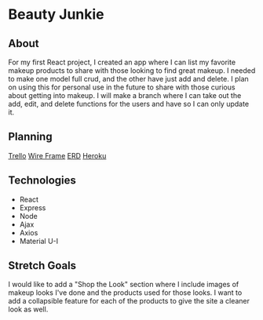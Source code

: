 # Beauty Junkie #

## About ##
For my first React project, I created an app where I can list my favorite makeup products to share with those looking to find great makeup. I needed to make one model full crud, and the other have just add and delete. I plan on using this for personal use in the future to share with those curious about getting into makeup. I will make a branch where I can take out the add, edit, and delete functions for the users and have so I can only update it.

## Planning ##
[Trello](https://trello.com/b/RhRIVC3M/project-3-beauty-junkie)
[Wire Frame](https://github.com/LDHemingway/Beauty-Junkie/blob/master/IMG_0302.JPG)
[ERD](https://github.com/LDHemingway/Beauty-Junkie/blob/master/ERD.JPG)
[Heroku](https://beauty-junkie.herokuapp.com/)

## Technologies ##
* React
* Express
* Node
* Ajax
* Axios
* Material U-I

## Stretch Goals ##
I would like to add a "Shop the Look" section where I include images of makeup looks I've done and the products used for those looks. I want to add a collapsible feature for each of the products to give the site a cleaner look as well.


